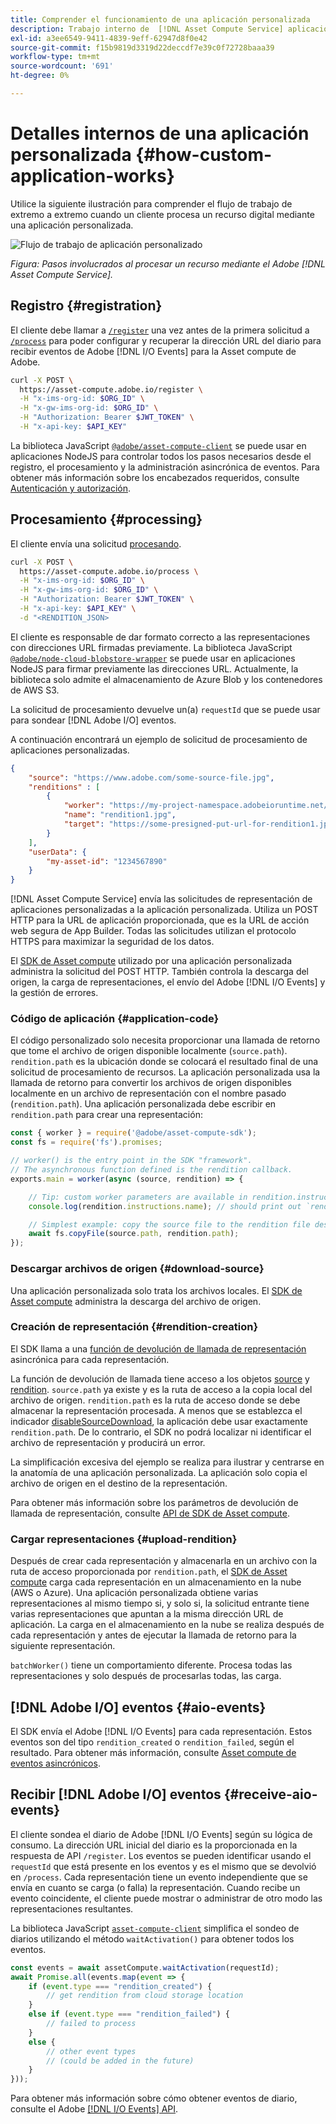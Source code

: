 ```yaml
---
title: Comprender el funcionamiento de una aplicación personalizada
description: Trabajo interno de  [!DNL Asset Compute Service] aplicación personalizada para comprender cómo funciona.
exl-id: a3ee6549-9411-4839-9eff-62947d8f0e42
source-git-commit: f15b9819d3319d22deccdf7e39c0f72728baaa39
workflow-type: tm+mt
source-wordcount: '691'
ht-degree: 0%

---
```


# Detalles internos de una aplicación personalizada {#how-custom-application-works}

Utilice la siguiente ilustración para comprender el flujo de trabajo de extremo a extremo cuando un cliente procesa un recurso digital mediante una aplicación personalizada.

![Flujo de trabajo de aplicación personalizado](assets/customworker.svg)

*Figura: Pasos involucrados al procesar un recurso mediante el Adobe [!DNL Asset Compute Service].*

## Registro {#registration}

El cliente debe llamar a [`/register`](api.md#register) una vez antes de la primera solicitud a [`/process`](api.md#process-request) para poder configurar y recuperar la dirección URL del diario para recibir eventos de Adobe [!DNL I/O Events] para la Asset compute de Adobe.

```sh
curl -X POST \
  https://asset-compute.adobe.io/register \
  -H "x-ims-org-id: $ORG_ID" \
  -H "x-gw-ims-org-id: $ORG_ID" \
  -H "Authorization: Bearer $JWT_TOKEN" \
  -H "x-api-key: $API_KEY"
```

La biblioteca JavaScript [`@adobe/asset-compute-client`](https://github.com/adobe/asset-compute-client#usage) se puede usar en aplicaciones NodeJS para controlar todos los pasos necesarios desde el registro, el procesamiento y la administración asincrónica de eventos. Para obtener más información sobre los encabezados requeridos, consulte [Autenticación y autorización](api.md).

## Procesamiento {#processing}

El cliente envía una solicitud [procesando](api.md#process-request).

```sh
curl -X POST \
  https://asset-compute.adobe.io/process \
  -H "x-ims-org-id: $ORG_ID" \
  -H "x-gw-ims-org-id: $ORG_ID" \
  -H "Authorization: Bearer $JWT_TOKEN" \
  -H "x-api-key: $API_KEY" \
  -d "<RENDITION_JSON>
```

El cliente es responsable de dar formato correcto a las representaciones con direcciones URL firmadas previamente. La biblioteca JavaScript [`@adobe/node-cloud-blobstore-wrapper`](https://github.com/adobe/node-cloud-blobstore-wrapper#presigned-urls) se puede usar en aplicaciones NodeJS para firmar previamente las direcciones URL. Actualmente, la biblioteca solo admite el almacenamiento de Azure Blob y los contenedores de AWS S3.

La solicitud de procesamiento devuelve un(a) `requestId` que se puede usar para sondear [!DNL Adobe I/O] eventos.

A continuación encontrará un ejemplo de solicitud de procesamiento de aplicaciones personalizadas.

```json
{
    "source": "https://www.adobe.com/some-source-file.jpg",
    "renditions" : [
        {
            "worker": "https://my-project-namespace.adobeioruntime.net/api/v1/web/my-namespace-version/my-worker",
            "name": "rendition1.jpg",
            "target": "https://some-presigned-put-url-for-rendition1.jpg",
        }
    ],
    "userData": {
        "my-asset-id": "1234567890"
    }
}
```

[!DNL Asset Compute Service] envía las solicitudes de representación de aplicaciones personalizadas a la aplicación personalizada. Utiliza un POST HTTP para la URL de aplicación proporcionada, que es la URL de acción web segura de App Builder. Todas las solicitudes utilizan el protocolo HTTPS para maximizar la seguridad de los datos.

El [SDK de Asset compute](https://github.com/adobe/asset-compute-sdk#adobe-asset-compute-worker-sdk) utilizado por una aplicación personalizada administra la solicitud del POST HTTP. También controla la descarga del origen, la carga de representaciones, el envío del Adobe [!DNL I/O Events] y la gestión de errores.

<!-- TBD: Add the application diagram. -->

### Código de aplicación {#application-code}

El código personalizado solo necesita proporcionar una llamada de retorno que tome el archivo de origen disponible localmente (`source.path`). `rendition.path` es la ubicación donde se colocará el resultado final de una solicitud de procesamiento de recursos. La aplicación personalizada usa la llamada de retorno para convertir los archivos de origen disponibles localmente en un archivo de representación con el nombre pasado (`rendition.path`). Una aplicación personalizada debe escribir en `rendition.path` para crear una representación:

```javascript
const { worker } = require('@adobe/asset-compute-sdk');
const fs = require('fs').promises;

// worker() is the entry point in the SDK "framework".
// The asynchronous function defined is the rendition callback.
exports.main = worker(async (source, rendition) => {

    // Tip: custom worker parameters are available in rendition.instructions.
    console.log(rendition.instructions.name); // should print out `rendition.jpg`.

    // Simplest example: copy the source file to the rendition file destination so as to transfer the asset as is without processing.
    await fs.copyFile(source.path, rendition.path);
});
```

### Descargar archivos de origen {#download-source}

Una aplicación personalizada solo trata los archivos locales. El [SDK de Asset compute](https://github.com/adobe/asset-compute-sdk#adobe-asset-compute-worker-sdk) administra la descarga del archivo de origen.

### Creación de representación {#rendition-creation}

El SDK llama a una [función de devolución de llamada de representación](https://github.com/adobe/asset-compute-sdk#rendition-callback-for-worker-required) asincrónica para cada representación.

La función de devolución de llamada tiene acceso a los objetos [source](https://github.com/adobe/asset-compute-sdk#source) y [rendition](https://github.com/adobe/asset-compute-sdk#rendition). `source.path` ya existe y es la ruta de acceso a la copia local del archivo de origen. `rendition.path` es la ruta de acceso donde se debe almacenar la representación procesada. A menos que se establezca el indicador [disableSourceDownload](https://github.com/adobe/asset-compute-sdk#worker-options-optional), la aplicación debe usar exactamente `rendition.path`. De lo contrario, el SDK no podrá localizar ni identificar el archivo de representación y producirá un error.

La simplificación excesiva del ejemplo se realiza para ilustrar y centrarse en la anatomía de una aplicación personalizada. La aplicación solo copia el archivo de origen en el destino de la representación.

Para obtener más información sobre los parámetros de devolución de llamada de representación, consulte [API de SDK de Asset compute](https://github.com/adobe/asset-compute-sdk#api-details).

### Cargar representaciones {#upload-rendition}

Después de crear cada representación y almacenarla en un archivo con la ruta de acceso proporcionada por `rendition.path`, el [SDK de Asset compute](https://github.com/adobe/asset-compute-sdk#adobe-asset-compute-worker-sdk) carga cada representación en un almacenamiento en la nube (AWS o Azure). Una aplicación personalizada obtiene varias representaciones al mismo tiempo si, y solo si, la solicitud entrante tiene varias representaciones que apuntan a la misma dirección URL de aplicación. La carga en el almacenamiento en la nube se realiza después de cada representación y antes de ejecutar la llamada de retorno para la siguiente representación.

`batchWorker()` tiene un comportamiento diferente. Procesa todas las representaciones y solo después de procesarlas todas, las carga.

## [!DNL Adobe I/O] eventos {#aio-events}

El SDK envía el Adobe [!DNL I/O Events] para cada representación. Estos eventos son del tipo `rendition_created` o `rendition_failed`, según el resultado. Para obtener más información, consulte [Asset compute de eventos asincrónicos](api.md#asynchronous-events).

## Recibir [!DNL Adobe I/O] eventos {#receive-aio-events}

El cliente sondea el diario de Adobe [!DNL I/O Events] según su lógica de consumo. La dirección URL inicial del diario es la proporcionada en la respuesta de API `/register`. Los eventos se pueden identificar usando el `requestId` que está presente en los eventos y es el mismo que se devolvió en `/process`. Cada representación tiene un evento independiente que se envía en cuanto se carga (o falla) la representación. Cuando recibe un evento coincidente, el cliente puede mostrar o administrar de otro modo las representaciones resultantes.

La biblioteca JavaScript [`asset-compute-client`](https://github.com/adobe/asset-compute-client#usage) simplifica el sondeo de diarios utilizando el método `waitActivation()` para obtener todos los eventos.

```javascript
const events = await assetCompute.waitActivation(requestId);
await Promise.all(events.map(event => {
    if (event.type === "rendition_created") {
        // get rendition from cloud storage location
    }
    else if (event.type === "rendition_failed") {
        // failed to process
    }
    else {
        // other event types
        // (could be added in the future)
    }
}));
```

Para obtener más información sobre cómo obtener eventos de diario, consulte el Adobe [[!DNL I/O Events] API](https://developer.adobe.com/events/docs/guides/api/journaling_api/).

<!-- TBD:
* Illustration of the controls/data flow.
* Basic overview, in text and not code, of how an application works.
-->
